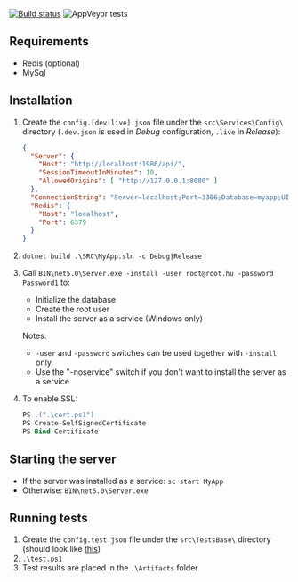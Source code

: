 ﻿[![Build status](https://ci.appveyor.com/api/projects/status/nbuhmb49fu7mtvfd/branch/master?svg=true)](https://ci.appveyor.com/project/Sholtee/rpc-boilerplate/branch/master) ![AppVeyor tests](https://img.shields.io/appveyor/tests/sholtee/rpc-boilerplate)

## Requirements
- Redis (optional) 
- MySql

## Installation
1. Create the `config.[dev|live].json` file under the `src\Services\Config\` directory (`.dev.json` is used in *Debug* configuration, `.live` in *Release*):
	```json
	{
      "Server": {
        "Host": "http://localhost:1986/api/",
        "SessionTimeoutInMinutes": 10,
        "AllowedOrigins": [ "http://127.0.0.1:8080" ]
      },
	  "ConnectionString": "Server=localhost;Port=3306;Database=myapp;UId=root;PWd=cica",
	  "Redis": {
        "Host": "localhost",
        "Port": 6379
	  }
	}
	```
2. `dotnet build .\SRC\MyApp.sln -c Debug|Release`
3. Call `BIN\net5.0\Server.exe -install -user root@root.hu -password Password1` to:
	- Initialize the database
	- Create the root user
	- Install the server as a service (Windows only)
	
	Notes: 
	- `-user` and `-password` switches can be used together with `-install` only
	- Use the "-noservice" switch if you don't want to install the server as a service
4. To enable SSL:
   ```ps
   PS .(".\cert.ps1")
   PS Create-SelfSignedCertificate
   PS Bind-Certificate
   ```

## Starting the server
- If the server was installed as a service: `sc start MyApp`
- Otherwise: `BIN\net5.0\Server.exe`

## Running tests
1. Create the `config.test.json` file under the `src\TestsBase\` directory (should look like [this](#installation))
2. `.\test.ps1`
3. Test results are placed in the `.\Artifacts` folder